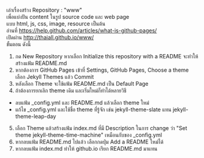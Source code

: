 เล่าเรื่องสร้าง Repository : "www" \
เพื่อแบ่งปัน content ในรูป source code และ web page \
แบบ html, js, css, image, resource เป็นต้น \
อ่านที่ https://help.github.com/articles/what-is-github-pages/ \
เปิดผ่าน http://thaiall.github.io/www/ \
ขั้นตอน ดังนี้
1. กด New Repository
หากเลือก Initialize this repository with a README จะทำให้สร้างแฟ้ม README.md
2. หากต้องการ GitHub Pages
เข้าที่ Settings, GitHub Pages, Choose a theme เลือก Jekyll Themes แล้ว Commit
3. หลังเลือก Theme จะใช้แฟ้ม README.md เป็น Default Page
4. ถ้าต้องการยกเลิก theme เดิม และเริ่มใหม่ก็ทำได้หลายวิธี
- ลบแฟ้ม _config.yml และ README.md แล้วเลือก theme ใหม่
- แก้ไข _config.yml และใช้ชื่อ theme ที่รู้จัก 
เช่น jekyll-theme-slate แทน jekyll-theme-leap-day
5. เลือก Theme แล้วสร้างแฟ้ม index.md 
ที่มี Description ในการ change ว่า "Set theme jekyll-theme-time-machine"
เหมือนกับของ _config.yml
6. หากลบแฟ้ม README.md ไปแล้ว เลือกกดปุ่ม Add a README ใหม่ได้
7. หากลบแฟ้ม index.md ทำให้ github.io เรียก README.md มาแทน

